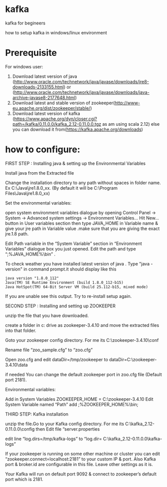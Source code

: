 # kafka
kafka for begineers

how to setup kafka in windows/linux environment

# Prerequisite

For windows user:

1. Download latest version of java (http://www.oracle.com/technetwork/java/javase/downloads/jre8-downloads-2133155.html) or (http://www.oracle.com/technetwork/java/javase/downloads/java-archive-javase8-2177648.html)
2. Download latest and stable version of zookeeper(http://www-eu.apache.org/dist/zookeeper/stable/) 
3. Download latest version of kafka (https://www.apache.org/dyn/closer.cgi?path=/kafka/0.11.0.0/kafka_2.12-0.11.0.0.tgz as am using scala 2.12) else you can download it from(https://kafka.apache.org/downloads)

# how to configure:

FIRST STEP : Installing java & setting up the Environmental Variables

Install java from the Extracted file

Change the installation directory to any path without spaces in folder name. Ex C:\Java\jre1.8.0_xx\. (By default it will be C:\Program Files\Java\jre1.8.0_xx) 

Set the environmental variables:

open system environment variables dialogue by opening Control Panel -> System -> Advanced system settings -> Environment Variables…
Hit New… button in User variables section then type JAVA_HOME in Variable name & give your jre path in Variable value .make sure that you are giving the exact jre.1.8 path.

Edit Path variable in the “System Variable” section in “Environment Variables” dialogue box you just opened.
Edit the path and type “;%JAVA_HOME%\bin” .

To check weather you have installed latest version of java . Type "java -version" in command prompt.it should display like this
    
    java version "1.8.0_112"
    Java(TM) SE Runtime Environment (build 1.8.0_112-b15)
    Java HotSpot(TM) 64-Bit Server VM (build 25.112-b15, mixed mode)
If you are unable see this output. Try to re-install setup again.

SECOND STEP : Installing and setting up ZOOKEEPER

unzip the file that you have downloaded.

create a folder in c: drive as zookeeper-3.4.10 and move the extracted files into that folder.

Goto your zookeeper config directory. For me its C:\zookeeper-3.4.10\conf

Rename file “zoo_sample.cfg” to “zoo.cfg”

Open zoo.cfg and edit dataDir=/tmp/zookeeper to dataDir=C:\zookeeper-3.4.10\data

if needed You can change the default zookeeper port in zoo.cfg file (Default port 2181).

Environmental variables:

Add in System Variables ZOOKEEPER_HOME = C:\zookeeper-3.4.10
Edit System Variable named “Path” add ;%ZOOKEEPER_HOME%\bin;


THIRD STEP: Kafka installation

unzip the file.Go to your Kafka config directory. For me its C:\kafka_2.12-0.11.0.0\config then Edit file “server.properties

edit line “log.dirs=/tmp/kafka-logs” to “log.dir= C:\kafka_2.12-0.11.0.0\kafka-logs”

If your zookeeper is running on some other machine or cluster you can edit “zookeeper.connect=localhost:2181” to your custom IP & port. Also Kafka port & broker.id are configurable in this file. Leave other settings as it is.

Your Kafka will run on default port 9092 & connect to zookeeper’s default port which is 2181.







   
   
